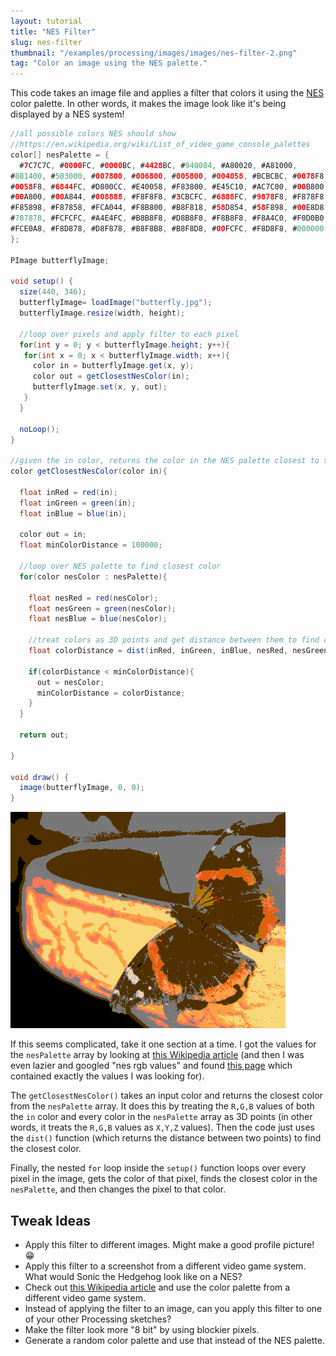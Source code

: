 ```yaml
---
layout: tutorial
title: "NES Filter"
slug: nes-filter
thumbnail: "/examples/processing/images/images/nes-filter-2.png"
tag: "Color an image using the NES palette."
---
```


This code takes an image file and applies a filter that colors it using the [NES](https://en.wikipedia.org/wiki/Nintendo_Entertainment_System) color palette. In other words, it makes the image look like it's being displayed by a NES system!

```java
//all possible colors NES should show
//https://en.wikipedia.org/wiki/List_of_video_game_console_palettes
color[] nesPalette = {
  #7C7C7C, #0000FC, #0000BC, #4428BC, #940084, #A80020, #A81000,
#881400, #503000, #007800, #006800, #005800, #004058, #BCBCBC, #0078F8,
#0058F8, #6844FC, #D800CC, #E40058, #F83800, #E45C10, #AC7C00, #00B800,
#00A800, #00A844, #008888, #F8F8F8, #3CBCFC, #6888FC, #9878F8, #F878F8,
#F85898, #F87858, #FCA044, #F8B800, #B8F818, #58D854, #58F898, #00E8D8,
#787878, #FCFCFC, #A4E4FC, #B8B8F8, #D8B8F8, #F8B8F8, #F8A4C0, #F0D0B0,
#FCE0A8, #F8D878, #D8F878, #B8F8B8, #B8F8D8, #00FCFC, #F8D8F8, #000000
};

PImage butterflyImage;

void setup() {
  size(440, 346);
  butterflyImage= loadImage("butterfly.jpg");
  butterflyImage.resize(width, height);
  
  //loop over pixels and apply filter to each pixel
  for(int y = 0; y < butterflyImage.height; y++){
   for(int x = 0; x < butterflyImage.width; x++){
     color in = butterflyImage.get(x, y);
     color out = getClosestNesColor(in);
     butterflyImage.set(x, y, out);
   }
  }
  
  noLoop();
}

//given the in color, returns the color in the NES palette closest to that color
color getClosestNesColor(color in){
  
  float inRed = red(in);
  float inGreen = green(in);
  float inBlue = blue(in);
  
  color out = in;
  float minColorDistance = 100000;
  
  //loop over NES palette to find closest color
  for(color nesColor : nesPalette){
    
    float nesRed = red(nesColor);
    float nesGreen = green(nesColor);
    float nesBlue = blue(nesColor);
    
    //treat colors as 3D points and get distance between them to find closest color
    float colorDistance = dist(inRed, inGreen, inBlue, nesRed, nesGreen, nesBlue);
    
    if(colorDistance < minColorDistance){
      out = nesColor;
      minColorDistance = colorDistance;
    }
  }
  
  return out;
  
}

void draw() {
  image(butterflyImage, 0, 0);
}

```

![NES butterfly](/examples/processing/images/images/nes-filter-1.png)

If this seems complicated, take it one section at a time. I got the values for the `nesPalette` array by looking at [this Wikipedia article](https://en.wikipedia.org/wiki/List_of_video_game_console_palettes) (and then I was even lazier and googled "nes rgb values" and found [this page](http://www.thealmightyguru.com/Games/Hacking/Wiki/index.php?title=NES_Palette) which contained exactly the values I was looking for).

The `getClosestNesColor()` takes an input color and returns the closest color from the `nesPalette` array. It does this by treating the `R,G,B` values of both the `in` color and every color in the `nesPalette` array as 3D points (in other words, it treats the `R,G,B` values as `X,Y,Z` values). Then the code just uses the `dist()` function (which returns the distance between two points) to find the closest color.

Finally, the nested `for` loop inside the `setup()` function loops over every pixel in the image, gets the color of that pixel, finds the closest color in the `nesPalette`, and then changes the pixel to that color.

## Tweak Ideas

- Apply this filter to different images. Might make a good profile picture! :grin:
- Apply this filter to a screenshot from a different video game system. What would Sonic the Hedgehog look like on a NES?
- Check out [this Wikipedia article](https://en.wikipedia.org/wiki/List_of_video_game_console_palettes) and use the color palette from a different video game system.
- Instead of applying the filter to an image, can you apply this filter to one of your other Processing sketches?
- Make the filter look more "8 bit" by using blockier pixels.
- Generate a random color palette and use that instead of the NES palette.

